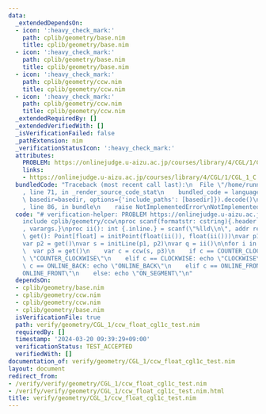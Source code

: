 ```yaml
---
data:
  _extendedDependsOn:
  - icon: ':heavy_check_mark:'
    path: cplib/geometry/base.nim
    title: cplib/geometry/base.nim
  - icon: ':heavy_check_mark:'
    path: cplib/geometry/base.nim
    title: cplib/geometry/base.nim
  - icon: ':heavy_check_mark:'
    path: cplib/geometry/ccw.nim
    title: cplib/geometry/ccw.nim
  - icon: ':heavy_check_mark:'
    path: cplib/geometry/ccw.nim
    title: cplib/geometry/ccw.nim
  _extendedRequiredBy: []
  _extendedVerifiedWith: []
  _isVerificationFailed: false
  _pathExtension: nim
  _verificationStatusIcon: ':heavy_check_mark:'
  attributes:
    PROBLEM: https://onlinejudge.u-aizu.ac.jp/courses/library/4/CGL/1/CGL_1_C
    links:
    - https://onlinejudge.u-aizu.ac.jp/courses/library/4/CGL/1/CGL_1_C
  bundledCode: "Traceback (most recent call last):\n  File \"/home/runner/.local/lib/python3.10/site-packages/onlinejudge_verify/documentation/build.py\"\
    , line 71, in _render_source_code_stat\n    bundled_code = language.bundle(stat.path,\
    \ basedir=basedir, options={'include_paths': [basedir]}).decode()\n  File \"/home/runner/.local/lib/python3.10/site-packages/onlinejudge_verify/languages/nim.py\"\
    , line 86, in bundle\n    raise NotImplementedError\nNotImplementedError\n"
  code: "# verification-helper: PROBLEM https://onlinejudge.u-aizu.ac.jp/courses/library/4/CGL/1/CGL_1_C\n\
    include cplib/geometry/ccw\nproc scanf(formatstr: cstring){.header: \"<stdio.h>\"\
    , varargs.}\nproc ii(): int {.inline.} = scanf(\"%lld\\n\", addr result)\n\nproc\
    \ get(): Point[float] = initPoint(float(ii()), float(ii()))\nvar p1 = get()\n\
    var p2 = get()\nvar s = initLine(p1, p2)\nvar q = ii()\n\nfor i in 0..<q:\n  \
    \  var p3 = get()\n    var c = ccw(s, p3)\n    if c == COUNTER_CLOCKWISE: echo\
    \ \"COUNTER_CLOCKWISE\"\n    elif c == CLOCKWISE: echo \"CLOCKWISE\"\n    elif\
    \ c == ONLINE_BACK: echo \"ONLINE_BACK\"\n    elif c == ONLINE_FRONT: echo \"\
    ONLINE_FRONT\"\n    else: echo \"ON_SEGMENT\"\n"
  dependsOn:
  - cplib/geometry/base.nim
  - cplib/geometry/ccw.nim
  - cplib/geometry/ccw.nim
  - cplib/geometry/base.nim
  isVerificationFile: true
  path: verify/geometry/CGL_1/ccw_float_cgl1c_test.nim
  requiredBy: []
  timestamp: '2024-03-20 09:39:29+09:00'
  verificationStatus: TEST_ACCEPTED
  verifiedWith: []
documentation_of: verify/geometry/CGL_1/ccw_float_cgl1c_test.nim
layout: document
redirect_from:
- /verify/verify/geometry/CGL_1/ccw_float_cgl1c_test.nim
- /verify/verify/geometry/CGL_1/ccw_float_cgl1c_test.nim.html
title: verify/geometry/CGL_1/ccw_float_cgl1c_test.nim
---
```

